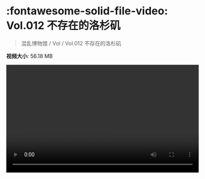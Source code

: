 # :fontawesome-solid-file-video: Vol.012 不存在的洛杉矶

> 混乱博物馆 / Vol / Vol.012 不存在的洛杉矶

**视频大小**: 56.18 MB

<video id="V-045deeb8903536607149f172c983594a" width="512" height="288" preload="none" playsinline webkit-playsinline></video>